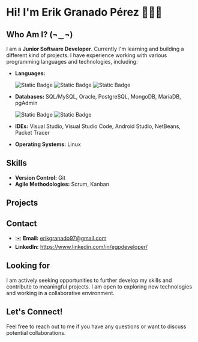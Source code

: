 # Hi! I'm Erik Granado Pérez 👨🏻‍💻

## Who Am I? (¬‿¬)

I am a **Junior Software Developer**. Currently I'm learning and building a different kind of projects. I have experience working with various programming languages and technologies, including:

* **Languages:**

  ![Static Badge](https://img.shields.io/badge/CSharp-8A2BE2?logo=c&label=%23&labelColor=grey) ![Static Badge](https://img.shields.io/badge/Java-orange) ![Static Badge](https://img.shields.io/badge/Python-blue?logo=python&labelColor=grey)


* **Databases:** SQL/MySQL, Oracle, PostgreSQL, MongoDB, MariaDB, pgAdmin

  ![Static Badge](https://img.shields.io/badge/SQL%2FMySQL-orange?logo=mysql&labelColor=grey) ![Static Badge](https://img.shields.io/badge/PostgreSQL-blue?logo=postgresql&labelColor=grey) 



* **IDEs:** Visual Studio, Visual Studio Code, Android Studio, NetBeans, Packet Tracer
* **Operating Systems:** Linux

## Skills

* **Version Control:** Git
* **Agile Methodologies:** Scrum, Kanban

## Projects

## Contact

* ✉️ **Email:** erikgranado97@gmail.com
* **LinkedIn:** https://www.linkedin.com/in/egpdeveloper/

## Looking for

I am actively seeking opportunities to further develop my skills and contribute to meaningful projects. I am open to exploring new technologies and working in a collaborative environment.

## Let's Connect!

Feel free to reach out to me if you have any questions or want to discuss potential collaborations.

<!--
**ErikGPerez/ErikGPerez** is a ✨ _special_ ✨ repository because its `README.md` (this file) appears on your GitHub profile.

Here are some ideas to get you started:

- 🔭 I’m currently working on ...
- 🌱 I’m currently learning ...
- 👯 I’m looking to collaborate on ...
- 🤔 I’m looking for help with ...
- 💬 Ask me about ...
- 📫 How to reach me: ...
- 😄 Pronouns: ...
- ⚡ Fun fact: ...
-->
